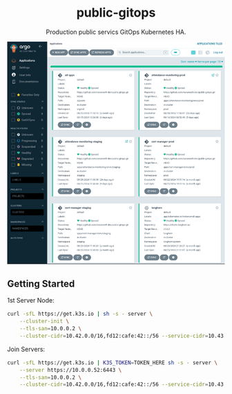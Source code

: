 <h1 align="center">public-gitops</h1>
<p align="center">Production public servics GitOps Kubernetes HA.</p>

![ArgoCD](https://github.com/navaneeth-dev/public-gitops/blob/main/assets/argocd.png)

## Getting Started

1st Server Node:

```bash
curl -sfL https://get.k3s.io | sh -s - server \
    --cluster-init \
    --tls-san=10.0.0.2 \
    --cluster-cidr=10.42.0.0/16,fd12:cafe:42::/56 --service-cidr=10.43.0.0/16,fd12:cafe:43::/112
```

Join Servers:

```bash
curl -sfL https://get.k3s.io | K3S_TOKEN=TOKEN_HERE sh -s - server \
    --server https://10.0.0.52:6443 \
    --tls-san=10.0.0.2 \
    --cluster-cidr=10.42.0.0/16,fd12:cafe:42::/56 --service-cidr=10.43.0.0/16,fd12:cafe:43::/112
```

